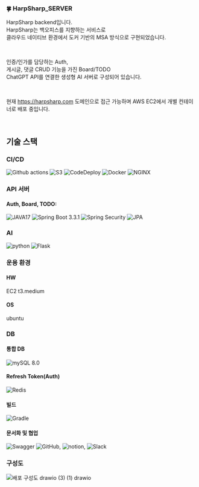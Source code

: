 ### 🍀 HarpSharp_SERVER
HarpSharp backend입니다. <br>
HarpSharp는 백오피스를 지향하는 서비스로 <br>
클라우드 네이티브 환경에서 도커 기반의 MSA 방식으로 구현되었습니다.<br>

<br>

인증/인가를 담당하는 Auth, <br>
게시글, 댓글 CRUD 기능을 가진 Board/TODO <br>
ChatGPT API를 연결한 생성형 AI 서버로 구성되어 있습니다. <br>
 
 <br>
 
현재 https://harpsharp.com 도메인으로 접근 가능하며
AWS EC2에서 개별 컨테이너로 배포 중입니다. <br>

 <br>

## 기술 스택
### CI/CD
![Github actions](https://img.shields.io/badge/GithubActions-2088FF?style=for-the-badge&logo=GithubActions&logoColor=white) ![S3](https://img.shields.io/badge/S3-569A31?style=for-the-badge&logo=S3&logoColor=whit) ![CodeDeploy](https://img.shields.io/badge/CodeDeploy-ab0fd7?style=for-the-badge) ![Docker](https://img.shields.io/badge/Docker-2496ED?style=for-the-badge&logo=Docker&logoColor=white) ![NGINX](https://img.shields.io/badge/NGINX-009639?style=for-the-badge&logo=Nginx&logoColor=white) <br>


### API 서버
#### Auth, Board, TODO: 
![JAVA17](https://img.shields.io/badge/JAVA17-6DB33F?style=for-the-badge) ![Spring Boot 3.3.1](https://img.shields.io/badge/SpringBoot-6DB33F?style=for-the-badge&logo=SpringBoot&logoColor=white) ![Spring Security](https://img.shields.io/badge/SpringSecurity-6DB33F?style=for-the-badge&logo=SpringSecurity&logoColor=white) ![JPA](https://img.shields.io/badge/JPA-6DB33F?style=for-the-badge) <br>
### AI
![python](https://img.shields.io/badge/Python-3776AB?style=for-the-badge&logo=Python&logoColor=white) ![Flask](https://img.shields.io/badge/Flask-000000?style=for-the-badge&logo=Flask&logoColor=white) <br>

### 운용 환경
#### HW
EC2 t3.medium <br>
#### OS
ubuntu <br>
### DB
#### 통합 DB
![mySQL 8.0](https://img.shields.io/badge/MySQL-4479A1?style=for-the-badge&logo=MySQL&logoColor=white) <br>
#### Refresh Token(Auth)
![Redis](https://img.shields.io/badge/Redis-FF4438?style=for-the-badge&logo=Redis&logoColor=white)<br>
#### 빌드
![Gradle](https://img.shields.io/badge/Gradle-02303A?style=for-the-badge&logo=Gradle&logoColor=white)
<br>

#### 문서화 및 협업
![Swagger](https://img.shields.io/badge/Swagger-85EA2D?style=for-the-badge&logo=Swagger&logoColor=white) ![GitHub](https://img.shields.io/badge/GitHub-85EA2D?style=for-the-badge&logo=GitHub&logoColor=white), ![notion](https://img.shields.io/badge/Notion-000000?style=for-the-badge&logo=Notion&logoColor=white), ![Slack](https://img.shields.io/badge/Slack-4A154B?style=for-the-badge&logo=Slack&logoColor=white) <br>


### 구성도
![배포 구성도 drawio (3) (1) drawio](https://github.com/user-attachments/assets/5d9c108f-9359-49c2-88e3-f2c99b6618ea)
